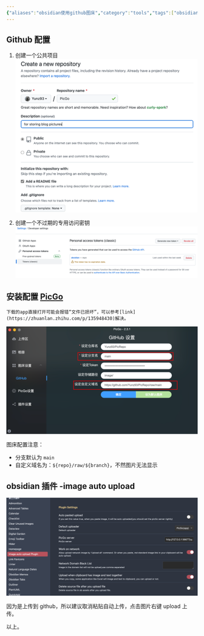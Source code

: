 ```yaml
---
{"aliases":"obsidian使用github图床","category":"tools","tags":["obsidian","图床"],"status":"published","link":"NA","date created":"2023-02-02 Thu 22:30:15","date modified":"2024-02-21 Wed 20:00:28","dg-publish":true,"permalink":"/Blog/Share/obsidian使用github图床/","dgPassFrontmatter":true,"created":"2023-02-02 Thu 22:30:15","updated":"2024-02-21 Wed 20:00:28"}
---
```



## Github 配置

1. 创建一个公共项目  
![Pasted image 20230204100214](https://github.com/Yunz93/PicRepo/raw/main/image/Pasted%20image%2020230204100214.png)

2. 创建一个不过期的专用访问密钥  
![Pasted image 20230204100611](https://github.com/Yunz93/PicRepo/raw/main/image/Pasted%20image%2020230204100611.png)

## 安装配置 [PicGo](https://github.com/Molunerfinn/PicGo)

```ad-tip
下载的app直接打开可能会报错“文件已损坏”，可以参考[link](https://zhuanlan.zhihu.com/p/135948430)解决。
```

![Pasted image 20230204101620](https://github.com/Yunz93/PicRepo/raw/main/image/Pasted%20image%2020230204101620.png)  

图床配置注意：
- 分支默认为 `main`
- 自定义域名为：`${repo}/raw/${branch}`，不然图片无法显示

## obsidian 插件 -image auto upload

![Pasted image 20230204102001](https://github.com/Yunz93/PicRepo/raw/main/image/Pasted%20image%2020230204102001.png)

因为是上传到 github，所以建议取消粘贴自动上传，点击图片右键 upload 上传。

以上。
